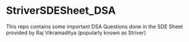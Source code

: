# StriverSDESheet_DSA
This repo contains some important DSA Questions done in the SDE Sheet provided by Raj Vikramaditya (popularly known as Striver)
